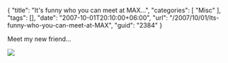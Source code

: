 {
	"title": "It's funny who you can meet at MAX...",
	"categories": [
		"Misc"
	],
	"tags": [],
	"date": "2007-10-01T20:10:00+06:00",
	"url": "/2007/10/01/Its-funny-who-you-can-meet-at-MAX",
	"guid": "2384"
}

Meet my new friend...

<img src="http://www.raymondcamden.com/images/bono2.jpg">